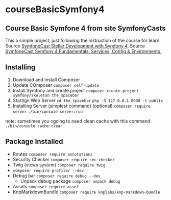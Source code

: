 courseBasicSymfony4
===================

Course Basic Symfone 4 from site SymfonyCasts
---------------------------------------------

This a simple project, just following the instruction of the course for learn.
Source [SymfoneCast Stellar Development with Symfony 4](https://symfonycasts.com/screencast/symfony).
Source [SymfoneCast Symfony 4 Fundamentals: Services, Config & Environments
](https://symfonycasts.com/screencast/symfony-fundamentals).

Installing
----------

1. Download and install Composer
2. Update COmposer
    `composer self-update`
3. Install Symfony and create project
    `composer create-project symfony/skeleton the_spacebar`
4. Startign Web Server
    `cd the_spacebar`
    `php -S 127.0.0.1:8000 -t public`
5. Installing Server (simplest command) (optional)
    `composer require server`
    `./bin/console server:run`

note: sometimes you cgoing to need clean cache with this command `./bin/console cache:clear`

Package Installed
-----------------
- Routes
    `composer require annotations`
- Security Checker
    `composer require sec-checker`
- Twig (views system)
    `composer require twig`
- 
    `composer require profiler --dev`
- Debug bar
    `composer require debug --dev`
    - Unpack debug package
        `composer unpack debug`
- Assets
    `composer require asset`
- KnpMarkdownBundle
    `composer require knplabs/knp-markdown-bundle`